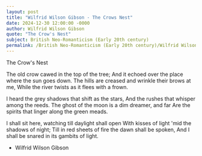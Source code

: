 ```yaml
---
layout: post
title: "Wilfrid Wilson Gibson - The Crows Nest"
date: 2024-12-30 12:00:00 -0000
author: Wilfrid Wilson Gibson
quote: "The Crow's Nest"
subject: British Neo-Romanticism (Early 20th century)
permalink: /British Neo-Romanticism (Early 20th century)/Wilfrid Wilson Gibson/Wilfrid Wilson Gibson - The Crows Nest
---
```


The Crow's Nest

The old crow cawed in the top of the tree;
And it echoed over the place where the sun goes down.
The hills are creased and wrinkle their brows at me,
While the river twists as it flees with a frown.

I heard the grey shadows that shift as the stars,
And the rushes that whisper among the reeds.
The ghost of the moon is a dim dreamer, and far
Are the spirits that linger along the green meads.

I shall sit here, watching till daylight shall open
With kisses of light 'mid the shadows of night;
Till in red sheets of fire the dawn shall be spoken,
And I shall be snared in its gambits of light.

- Wilfrid Wilson Gibson

